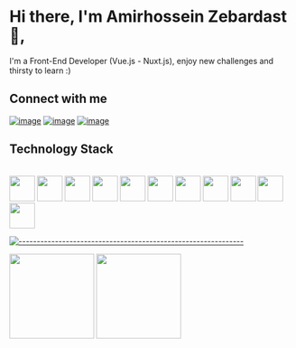 # Hi there, I'm Amirhossein Zebardast 👋, 
I'm a Front-End Developer (Vue.js - Nuxt.js), enjoy new challenges and thirsty to learn :)

## Connect with me
[![image](https://img.shields.io/badge/Instagram-E4405F?style=for-the-badge&logo=instagram&logoColor=white)](https://www.instagram.com/amirz_dev/)
[![image](https://img.shields.io/badge/Telegram-2CA5E0?style=for-the-badge&logo=telegram&logoColor=white)](https://t.me/amir_h_z)
[![image](https://img.shields.io/badge/Gmail-D14836?style=for-the-badge&logo=gmail&logoColor=white)](mailto:amirhz.dev@gmail.com)

## Technology Stack
<div style="display: inline_block"><br>
  <code><img height="45" src="https://cdn.jsdelivr.net/gh/devicons/devicon/icons/html5/html5-original.svg"></code>
  <code><img height="45" src="https://cdn.jsdelivr.net/gh/devicons/devicon/icons/css3/css3-original.svg"></code>
  <code><img height="45" src="https://cdn.jsdelivr.net/gh/devicons/devicon/icons/sass/sass-original.svg"></code>
  <code><img height="45" src="https://cdn.jsdelivr.net/gh/devicons/devicon/icons/bootstrap/bootstrap-original.svg"></code>
  <code><img height="45" src="https://cdn.jsdelivr.net/gh/devicons/devicon/icons/tailwindcss/tailwindcss-plain.svg"></code>
  <code><img height="45" src="https://cdn.jsdelivr.net/gh/devicons/devicon/icons/javascript/javascript-original.svg"></code>
  <code><img height="45" src="https://cdn.jsdelivr.net/gh/devicons/devicon/icons/webpack/webpack-original.svg"></code>
  <code><img height="45" src="https://cdn.jsdelivr.net/gh/devicons/devicon/icons/vuejs/vuejs-original.svg"></code>
  <code><img height="45" src="https://cdn.jsdelivr.net/gh/devicons/devicon/icons/nuxtjs/nuxtjs-original.svg"></code>
  <code><img height="45" src="https://cdn.jsdelivr.net/gh/devicons/devicon/icons/firebase/firebase-plain.svg"></code>
  <code><img height="45" src="https://cdn.jsdelivr.net/gh/devicons/devicon/icons/wordpress/wordpress-plain.svg"></code>
</div>

[![--------------------------------------------------------------](https://raw.githubusercontent.com/andreasbm/readme/master/assets/lines/colored.png)](#table-of-contents)

<p align="justify"> 
    <img
      height="150"
      src="https://github-readme-stats.vercel.app/api?username=amirz-dev&count_private=true&show_icons=true&custom_title=Github%20Status&theme=radical"
    />
    <img
      height="150"
      src="https://github-readme-stats.vercel.app/api/top-langs/?username=amirz-dev&layout=compact&theme=radical" />
</p>
